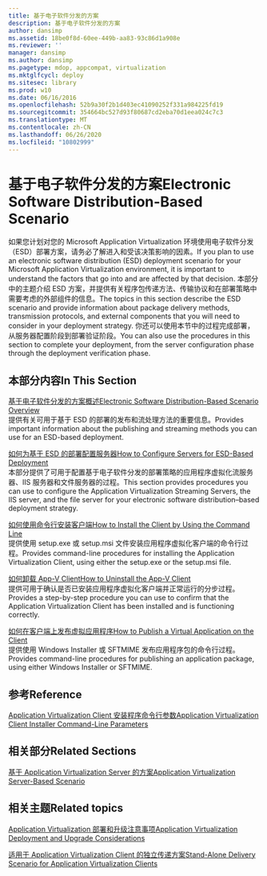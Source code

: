 ```yaml
---
title: 基于电子软件分发的方案
description: 基于电子软件分发的方案
author: dansimp
ms.assetid: 18be0f8d-60ee-449b-aa83-93c86d1a908e
ms.reviewer: ''
manager: dansimp
ms.author: dansimp
ms.pagetype: mdop, appcompat, virtualization
ms.mktglfcycl: deploy
ms.sitesec: library
ms.prod: w10
ms.date: 06/16/2016
ms.openlocfilehash: 52b9a30f2b1d403ec41090252f331a984225fd19
ms.sourcegitcommit: 354664bc527d93f80687cd2eba70d1eea024c7c3
ms.translationtype: MT
ms.contentlocale: zh-CN
ms.lasthandoff: 06/26/2020
ms.locfileid: "10802999"
---
```

# <span data-ttu-id="e0029-103">基于电子软件分发的方案</span><span class="sxs-lookup"><span data-stu-id="e0029-103">Electronic Software Distribution-Based Scenario</span></span>


<span data-ttu-id="e0029-104">如果您计划对您的 Microsoft Application Virtualization 环境使用电子软件分发（ESD）部署方案，请务必了解进入和受该决策影响的因素。</span><span class="sxs-lookup"><span data-stu-id="e0029-104">If you plan to use an electronic software distribution (ESD) deployment scenario for your Microsoft Application Virtualization environment, it is important to understand the factors that go into and are affected by that decision.</span></span> <span data-ttu-id="e0029-105">本部分中的主题介绍 ESD 方案，并提供有关程序包传递方法、传输协议和在部署策略中需要考虑的外部组件的信息。</span><span class="sxs-lookup"><span data-stu-id="e0029-105">The topics in this section describe the ESD scenario and provide information about package delivery methods, transmission protocols, and external components that you will need to consider in your deployment strategy.</span></span> <span data-ttu-id="e0029-106">你还可以使用本节中的过程完成部署，从服务器配置阶段到部署验证阶段。</span><span class="sxs-lookup"><span data-stu-id="e0029-106">You can also use the procedures in this section to complete your deployment, from the server configuration phase through the deployment verification phase.</span></span>

## <span data-ttu-id="e0029-107">本部分内容</span><span class="sxs-lookup"><span data-stu-id="e0029-107">In This Section</span></span>


<a href="" id="electronic-software-distribution-based-scenario-overview"></a>[<span data-ttu-id="e0029-108">基于电子软件分发的方案概述</span><span class="sxs-lookup"><span data-stu-id="e0029-108">Electronic Software Distribution-Based Scenario Overview</span></span>](electronic-software-distribution-based-scenario-overview.md)  
<span data-ttu-id="e0029-109">提供有关可用于基于 ESD 的部署的发布和流处理方法的重要信息。</span><span class="sxs-lookup"><span data-stu-id="e0029-109">Provides important information about the publishing and streaming methods you can use for an ESD-based deployment.</span></span>

<a href="" id="how-to-configure-servers-for-esd-based-deployment"></a>[<span data-ttu-id="e0029-110">如何为基于 ESD 的部署配置服务器</span><span class="sxs-lookup"><span data-stu-id="e0029-110">How to Configure Servers for ESD-Based Deployment</span></span>](how-to-configure-servers-for-esd-based-deployment.md)  
<span data-ttu-id="e0029-111">本部分提供了可用于配置基于电子软件分发的部署策略的应用程序虚拟化流服务器、IIS 服务器和文件服务器的过程。</span><span class="sxs-lookup"><span data-stu-id="e0029-111">This section provides procedures you can use to configure the Application Virtualization Streaming Servers, the IIS server, and the file server for your electronic software distribution–based deployment strategy.</span></span>

<a href="" id="how-to-install-the-client-by-using-the-command-line"></a>[<span data-ttu-id="e0029-112">如何使用命令行安装客户端</span><span class="sxs-lookup"><span data-stu-id="e0029-112">How to Install the Client by Using the Command Line</span></span>](how-to-install-the-client-by-using-the-command-line-new.md)  
<span data-ttu-id="e0029-113">提供使用 setup.exe 或 setup.msi 文件安装应用程序虚拟化客户端的命令行过程。</span><span class="sxs-lookup"><span data-stu-id="e0029-113">Provides command-line procedures for installing the Application Virtualization Client, using either the setup.exe or the setup.msi file.</span></span>

<a href="" id="how-to-uninstall-the-app-v-client"></a>[<span data-ttu-id="e0029-114">如何卸载 App-V Client</span><span class="sxs-lookup"><span data-stu-id="e0029-114">How to Uninstall the App-V Client</span></span>](how-to-uninstall-the-app-v-client.md)  
<span data-ttu-id="e0029-115">提供可用于确认是否已安装应用程序虚拟化客户端并正常运行的分步过程。</span><span class="sxs-lookup"><span data-stu-id="e0029-115">Provides a step-by-step procedure you can use to confirm that the Application Virtualization Client has been installed and is functioning correctly.</span></span>

<a href="" id="how-to-publish-a-virtual-application-on-the-client"></a>[<span data-ttu-id="e0029-116">如何在客户端上发布虚拟应用程序</span><span class="sxs-lookup"><span data-stu-id="e0029-116">How to Publish a Virtual Application on the Client</span></span>](how-to-publish-a-virtual-application-on-the-client.md)  
<span data-ttu-id="e0029-117">提供使用 Windows Installer 或 SFTMIME 发布应用程序包的命令行过程。</span><span class="sxs-lookup"><span data-stu-id="e0029-117">Provides command-line procedures for publishing an application package, using either Windows Installer or SFTMIME.</span></span>

## <span data-ttu-id="e0029-118">参考</span><span class="sxs-lookup"><span data-stu-id="e0029-118">Reference</span></span>


[<span data-ttu-id="e0029-119">Application Virtualization Client 安装程序命令行参数</span><span class="sxs-lookup"><span data-stu-id="e0029-119">Application Virtualization Client Installer Command-Line Parameters</span></span>](application-virtualization-client-installer-command-line-parameters.md)

## <span data-ttu-id="e0029-120">相关部分</span><span class="sxs-lookup"><span data-stu-id="e0029-120">Related Sections</span></span>


[<span data-ttu-id="e0029-121">基于 Application Virtualization Server 的方案</span><span class="sxs-lookup"><span data-stu-id="e0029-121">Application Virtualization Server-Based Scenario</span></span>](application-virtualization-server-based-scenario.md)

## <span data-ttu-id="e0029-122">相关主题</span><span class="sxs-lookup"><span data-stu-id="e0029-122">Related topics</span></span>


[<span data-ttu-id="e0029-123">Application Virtualization 部署和升级注意事项</span><span class="sxs-lookup"><span data-stu-id="e0029-123">Application Virtualization Deployment and Upgrade Considerations</span></span>](application-virtualization-deployment-and-upgrade-considerations.md)

[<span data-ttu-id="e0029-124">适用于 Application Virtualization Client 的独立传递方案</span><span class="sxs-lookup"><span data-stu-id="e0029-124">Stand-Alone Delivery Scenario for Application Virtualization Clients</span></span>](stand-alone-delivery-scenario-for-application-virtualization-clients.md)

 

 





